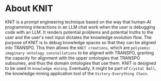 # About KNIT
KNIT is a prompt engineering technique based on the way that human-AI programming interactions in an LLM chat work when the user is debugging code with an LLM. It renders potential problems and potential truths to the user and the user's next input dictates the knowledge evolution flow. The purpose of KNIT is to debug knowledge spaces so that they can be aligned into TRANSPO. This then allows the `KNIT creations`, which are `polysemic imaginary ontology constellations` to be aligned with TRANSPO, granting the capacity for alignment with the upper ontologies that TRANSPO subsumes, and thus the domain ontologies that use them. KNIT is designed to be used in `knowledge mining`. Eventually, it might be part of `Crystal Ball`, the knowledge mining application tool of the `Victory-Everything Chain`.
